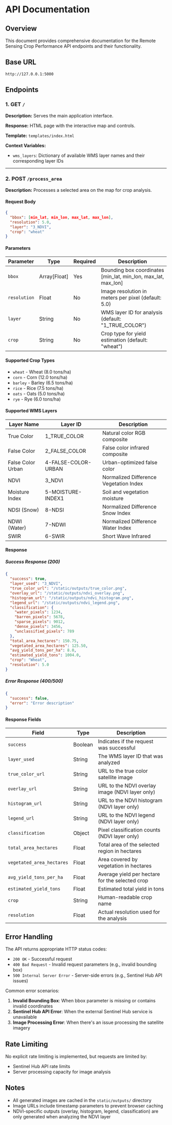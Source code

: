 # API Documentation

## Overview

This document provides comprehensive documentation for the Remote Sensing Crop Performance API endpoints and their functionality.

## Base URL

```
http://127.0.0.1:5000
```

## Endpoints

### 1. GET `/`

**Description:** Serves the main application interface.

**Response:** HTML page with the interactive map and controls.

**Template:** `templates/index.html`

**Context Variables:**
- `wms_layers`: Dictionary of available WMS layer names and their corresponding layer IDs

---

### 2. POST `/process_area`

**Description:** Processes a selected area on the map for crop analysis.

#### Request Body

```json
{
  "bbox": [min_lat, min_lon, max_lat, max_lon],
  "resolution": 5.0,
  "layer": "3_NDVI",
  "crop": "wheat"
}
```

#### Parameters

| Parameter | Type | Required | Description |
|-----------|------|----------|-------------|
| `bbox` | Array[Float] | Yes | Bounding box coordinates [min_lat, min_lon, max_lat, max_lon] |
| `resolution` | Float | No | Image resolution in meters per pixel (default: 5.0) |
| `layer` | String | No | WMS layer ID for analysis (default: "1_TRUE_COLOR") |
| `crop` | String | No | Crop type for yield estimation (default: "wheat") |

#### Supported Crop Types

- `wheat` - Wheat (8.0 tons/ha)
- `corn` - Corn (12.0 tons/ha)
- `barley` - Barley (6.5 tons/ha)
- `rice` - Rice (7.5 tons/ha)
- `oats` - Oats (5.0 tons/ha)
- `rye` - Rye (6.0 tons/ha)

#### Supported WMS Layers

| Layer Name | Layer ID | Description |
|------------|----------|-------------|
| True Color | 1_TRUE_COLOR | Natural color RGB composite |
| False Color | 2_FALSE_COLOR | False color infrared composite |
| False Color Urban | 4-FALSE-COLOR-URBAN | Urban-optimized false color |
| NDVI | 3_NDVI | Normalized Difference Vegetation Index |
| Moisture Index | 5-MOISTURE-INDEX1 | Soil and vegetation moisture |
| NDSI (Snow) | 8-NDSI | Normalized Difference Snow Index |
| NDWI (Water) | 7-NDWI | Normalized Difference Water Index |
| SWIR | 6-SWIR | Short Wave Infrared |

#### Response

##### Success Response (200)

```json
{
  "success": true,
  "layer_used": "3_NDVI",
  "true_color_url": "/static/outputs/true_color.png",
  "overlay_url": "/static/outputs/ndvi_overlay.png",
  "histogram_url": "/static/outputs/ndvi_histogram.png",
  "legend_url": "/static/outputs/ndvi_legend.png",
  "classification": {
    "water_pixels": 1234,
    "barren_pixels": 5678,
    "sparse_pixels": 9012,
    "dense_pixels": 3456,
    "unclassified_pixels": 789
  },
  "total_area_hectares": 150.75,
  "vegetated_area_hectares": 125.50,
  "avg_yield_tons_per_ha": 8.0,
  "estimated_yield_tons": 1004.0,
  "crop": "Wheat",
  "resolution": 5.0
}
```

##### Error Response (400/500)

```json
{
  "success": false,
  "error": "Error description"
}
```

#### Response Fields

| Field | Type | Description |
|-------|------|-------------|
| `success` | Boolean | Indicates if the request was successful |
| `layer_used` | String | The WMS layer ID that was analyzed |
| `true_color_url` | String | URL to the true color satellite image |
| `overlay_url` | String | URL to the NDVI overlay image (NDVI layer only) |
| `histogram_url` | String | URL to the NDVI histogram (NDVI layer only) |
| `legend_url` | String | URL to the NDVI legend (NDVI layer only) |
| `classification` | Object | Pixel classification counts (NDVI layer only) |
| `total_area_hectares` | Float | Total area of the selected region in hectares |
| `vegetated_area_hectares` | Float | Area covered by vegetation in hectares |
| `avg_yield_tons_per_ha` | Float | Average yield per hectare for the selected crop |
| `estimated_yield_tons` | Float | Estimated total yield in tons |
| `crop` | String | Human-readable crop name |
| `resolution` | Float | Actual resolution used for the analysis |

## Error Handling

The API returns appropriate HTTP status codes:

- `200 OK` - Successful request
- `400 Bad Request` - Invalid request parameters (e.g., invalid bounding box)
- `500 Internal Server Error` - Server-side errors (e.g., Sentinel Hub API issues)

Common error scenarios:

1. **Invalid Bounding Box**: When bbox parameter is missing or contains invalid coordinates
2. **Sentinel Hub API Error**: When the external Sentinel Hub service is unavailable
3. **Image Processing Error**: When there's an issue processing the satellite imagery

## Rate Limiting

No explicit rate limiting is implemented, but requests are limited by:
- Sentinel Hub API rate limits
- Server processing capacity for image analysis

## Notes

- All generated images are cached in the `static/outputs/` directory
- Image URLs include timestamp parameters to prevent browser caching
- NDVI-specific outputs (overlay, histogram, legend, classification) are only generated when analyzing the NDVI layer
